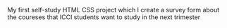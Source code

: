 My first self-study HTML CSS project which I create a survey form about the coureses that ICCI students want to study in the next trimester
